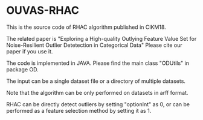 # OUVAS-RHAC

This is the source code of RHAC algorithm published in CIKM18.

The related paper is 
"Exploring a High-quality Outlying Feature Value Set for Noise-Resilient Outlier Detetection in Categorical Data"
Please cite our paper if you use it. 

The code is implemented in JAVA. Please find the main class "ODUtils" in package OD.

The input can be a single dataset file or a directory of multiple datasets. 

Note that the algorithm can be only performed on datasets in arff format.

RHAC can be directly detect outliers by setting "optionInt" as 0, or can be performed as a feature selection method by setting it as 1. 
